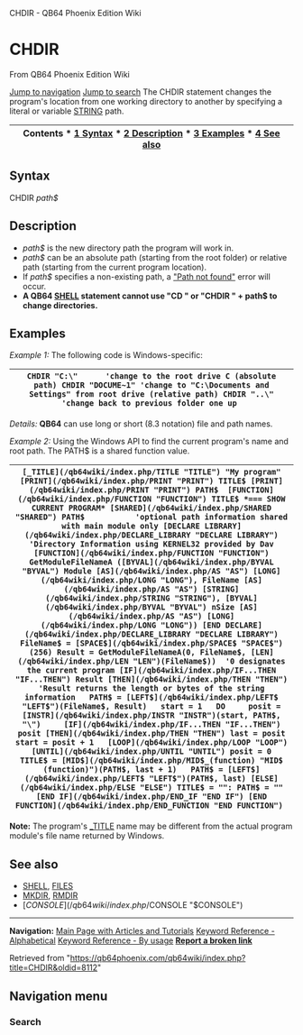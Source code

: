 


CHDIR - QB64 Phoenix Edition Wiki








# CHDIR



From QB64 Phoenix Edition Wiki



[Jump to navigation](#mw-head)
[Jump to search](#searchInput)
The CHDIR statement changes the program's location from one working directory to another by specifying a literal or variable [STRING](/qb64wiki/index.php/STRING "STRING") path.


  






| Contents * [1 Syntax](#Syntax) * [2 Description](#Description) * [3 Examples](#Examples) * [4 See also](#See_also) |
| --- |


## Syntax


CHDIR *path$*
  




## Description


* *path$* is the new directory path the program will work in.
* *path$* can be an absolute path (starting from the root folder) or relative path (starting from the current program location).
* If *path$* specifies a non-existing path, a ["Path not found"](/qb64wiki/index.php/ERROR_Codes "ERROR Codes") error will occur.
* **A QB64 [SHELL](/qb64wiki/index.php/SHELL "SHELL") statement cannot use "CD " or "CHDIR " + path$ to change directories.**


  




## Examples


*Example 1:* The following code is Windows-specific:





| ``` CHDIR "C:\"      'change to the root drive C (absolute path) CHDIR "DOCUME~1" 'change to "C:\Documents and Settings" from root drive (relative path) CHDIR "..\"      'change back to previous folder one up  ``` |
| --- |


*Details:* **QB64** can use long or short (8.3 notation) file and path names.
  

*Example 2:* Using the Windows API to find the current program's name and root path. The PATH$ is a shared function value.





| ``` [_TITLE](/qb64wiki/index.php/TITLE "TITLE") "My program" [PRINT](/qb64wiki/index.php/PRINT "PRINT") TITLE$ [PRINT](/qb64wiki/index.php/PRINT "PRINT") PATH$  [FUNCTION](/qb64wiki/index.php/FUNCTION "FUNCTION") TITLE$ *=== SHOW CURRENT PROGRAM* [SHARED](/qb64wiki/index.php/SHARED "SHARED") PATH$           'optional path information shared with main module only [DECLARE LIBRARY](/qb64wiki/index.php/DECLARE_LIBRARY "DECLARE LIBRARY")        'Directory Information using KERNEL32 provided by Dav   [FUNCTION](/qb64wiki/index.php/FUNCTION "FUNCTION") GetModuleFileNameA ([BYVAL](/qb64wiki/index.php/BYVAL "BYVAL") Module [AS](/qb64wiki/index.php/AS "AS") [LONG](/qb64wiki/index.php/LONG "LONG"), FileName [AS](/qb64wiki/index.php/AS "AS") [STRING](/qb64wiki/index.php/STRING "STRING"), [BYVAL](/qb64wiki/index.php/BYVAL "BYVAL") nSize [AS](/qb64wiki/index.php/AS "AS") [LONG](/qb64wiki/index.php/LONG "LONG")) [END DECLARE](/qb64wiki/index.php/DECLARE_LIBRARY "DECLARE LIBRARY")  FileName$ = [SPACE$](/qb64wiki/index.php/SPACE$ "SPACE$")(256) Result = GetModuleFileNameA(0, FileName$, [LEN](/qb64wiki/index.php/LEN "LEN")(FileName$))  '0 designates the current program [IF](/qb64wiki/index.php/IF...THEN "IF...THEN") Result [THEN](/qb64wiki/index.php/THEN "THEN")             'Result returns the length or bytes of the string information   PATH$ = [LEFT$](/qb64wiki/index.php/LEFT$ "LEFT$")(FileName$, Result)   start = 1   DO     posit = [INSTR](/qb64wiki/index.php/INSTR "INSTR")(start, PATH$, "\")     [IF](/qb64wiki/index.php/IF...THEN "IF...THEN") posit [THEN](/qb64wiki/index.php/THEN "THEN") last = posit     start = posit + 1   [LOOP](/qb64wiki/index.php/LOOP "LOOP") [UNTIL](/qb64wiki/index.php/UNTIL "UNTIL") posit = 0   TITLE$ = [MID$](/qb64wiki/index.php/MID$_(function) "MID$ (function)")(PATH$, last + 1)   PATH$ = [LEFT$](/qb64wiki/index.php/LEFT$ "LEFT$")(PATH$, last) [ELSE](/qb64wiki/index.php/ELSE "ELSE") TITLE$ = "": PATH$ = "" [END IF](/qb64wiki/index.php/END_IF "END IF") [END FUNCTION](/qb64wiki/index.php/END_FUNCTION "END FUNCTION")  ``` |
| --- |


**Note:** The program's [\_TITLE](/qb64wiki/index.php/TITLE "TITLE") name may be different from the actual program module's file name returned by Windows.
  




## See also


* [SHELL](/qb64wiki/index.php/SHELL "SHELL"), [FILES](/qb64wiki/index.php/FILES "FILES")
* [MKDIR](/qb64wiki/index.php/MKDIR "MKDIR"), [RMDIR](/qb64wiki/index.php/RMDIR "RMDIR")
* [$CONSOLE](/qb64wiki/index.php/$CONSOLE "$CONSOLE")


  






---


**Navigation:**
[Main Page with Articles and Tutorials](/qb64wiki/index.php/Main_Page "Main Page")
[Keyword Reference - Alphabetical](/qb64wiki/index.php/Keyword_Reference_-_Alphabetical "Keyword Reference - Alphabetical")
[Keyword Reference - By usage](/qb64wiki/index.php/Keyword_Reference_-_By_usage "Keyword Reference - By usage")
**[Report a broken link](https://qb64phoenix.com/forum/showthread.php?tid=2800)**  





Retrieved from "<https://qb64phoenix.com/qb64wiki/index.php?title=CHDIR&oldid=8112>"




## Navigation menu








### Search





















